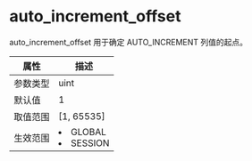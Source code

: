 # auto_increment_offset

auto_increment_offset 用于确定 AUTO_INCREMENT 列值的起点。

| **属性** |                                                   **描述**                                                   |
|--------|------------------------------------------------------------------------------------------------------------|
| 参数类型   | uint                    |
| 默认值    | 1                       |
| 取值范围   | \[1, 65535\]            |
| 生效范围   | <li> GLOBAL   <li> SESSION    |
